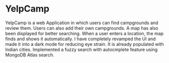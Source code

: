 # YelpCamp
YelpCamp is a web Application in which users can find campgrounds and review them. Users can also add their own campgrounds. A map has also been displayed for better searching. When a user enters a location, the map finds and shows it automatically. I have completely revamped the UI and made it into a dark mode for reducing eye strain. It is already populated with Indian cities. Implemented a fuzzy search with autocmplete feature using MongoDB Atlas search.

